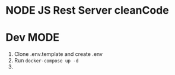 # NODE JS Rest Server cleanCode

# Dev MODE

1. Clone .env.template and create .env
2. Run ```docker-compose up -d```
3.